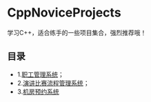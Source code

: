 # CppNoviceProjects

学习C++，适合练手的一些项目集合，强烈推荐哦！

## 目录
- 1.[职工管理系统](./职工管理系统.md)；
- 2.[演讲比赛流程管理系统](./演讲比赛流程管理系统.md)；
- 3.[机房预约系统](./机房预约系统.md)
